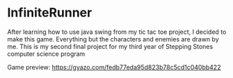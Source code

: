 # InfiniteRunner
After learning how to use java swing from my tic tac toe project, I decided to make this game.
Everything but the characters and enemies are drawn by me.
This is my second final project for my third year of Stepping Stones computer science program

Game preview: https://gyazo.com/fedb77eda95d823b78c5cd1c040bb422
